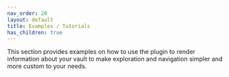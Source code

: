 ```yaml
---
nav_order: 20
layout: default
title: Examples / Tutorials
has_children: true
---
```


This section provides examples on how to use the plugin to render information about your vault to make exploration and navigation simpler and more custom to your needs.
